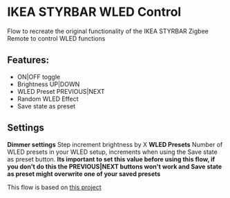 # IKEA STYRBAR WLED Control
Flow to recreate the original functionality of the IKEA STYRBAR Zigbee Remote to control WLED functions

## Features:
-   ON|OFF toggle
-   Brightness UP|DOWN
-   WLED Preset PREVIOUS|NEXT
-   Random WLED Effect
-   Save state as preset

## Settings
**Dimmer settings**
Step increment brightness by X
**WLED Presets** 
Number of WLED presets in your WLED setup, increments when using the Save state as preset button.
**Its important to set this value before using this flow, if you don't do this the PREVIOUS|NEXT buttons won't work and Save state as preset might overwrite one of your saved presets**


This flow is based on [this project](https://notenoughtech.com/featured/ikea-tradfri-wireless-dimmer-in-nodered/)
